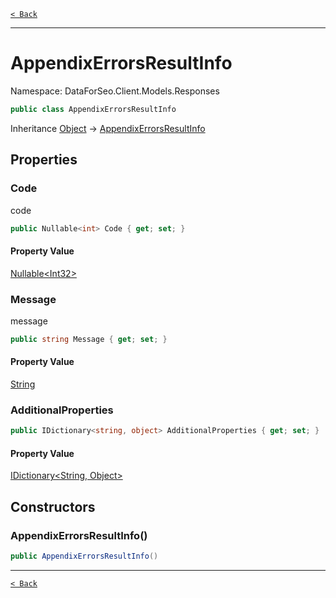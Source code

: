 [`< Back`](./)

---

# AppendixErrorsResultInfo

Namespace: DataForSeo.Client.Models.Responses

```csharp
public class AppendixErrorsResultInfo
```

Inheritance [Object](https://docs.microsoft.com/en-us/dotnet/api/system.object) → [AppendixErrorsResultInfo](./dataforseo.client.models.responses.appendixerrorsresultinfo)

## Properties

### **Code**

code

```csharp
public Nullable<int> Code { get; set; }
```

#### Property Value

[Nullable&lt;Int32&gt;](https://docs.microsoft.com/en-us/dotnet/api/system.nullable-1)<br>

### **Message**

message

```csharp
public string Message { get; set; }
```

#### Property Value

[String](https://docs.microsoft.com/en-us/dotnet/api/system.string)<br>

### **AdditionalProperties**

```csharp
public IDictionary<string, object> AdditionalProperties { get; set; }
```

#### Property Value

[IDictionary&lt;String, Object&gt;](https://docs.microsoft.com/en-us/dotnet/api/system.collections.generic.idictionary-2)<br>

## Constructors

### **AppendixErrorsResultInfo()**

```csharp
public AppendixErrorsResultInfo()
```

---

[`< Back`](./)
